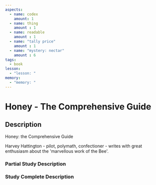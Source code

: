 ```yaml
---
aspects: 
  - name: codex
    amount: 1
  - name: thing
    amount : 1
  - name: readable
    amount : 1
  - name: "tally price"
    amount : 1
  - name: "mystery: nectar"
    amount : 6
tags:
  - book
lesson:
  - "lesson: "
memory:
  - "memory: "
---
```


# Honey - The Comprehensive Guide

## Description
Honey: the Comprehensive Guide

Harvey Hattington - pilot, polymath, confectioner - writes with great enthusiasm about the 'marvellous work of the Bee'.
### Partial Study Description

### Study Complete Description
